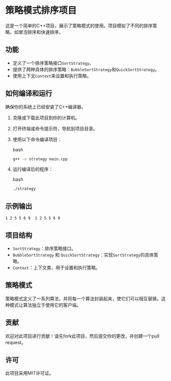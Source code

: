 策略模式排序项目
========

这是一个简单的C++项目，展示了策略模式的使用。项目模拟了不同的排序策略，如冒泡排序和快速排序。

功能
--

*   定义了一个排序策略接口`SortStrategy`。
*   提供了两种具体的排序策略：`BubbleSortStrategy`和`QuickSortStrategy`。
*   使用上下文`Context`来设置和执行策略。

如何编译和运行
-------

确保你的系统上已经安装了C++编译器。

1. 克隆或下载此项目到你的计算机。

2. 打开终端或命令提示符，导航到项目目录。

3. 使用以下命令编译项目：

   bash

   ```bash
   g++ -o strategy main.cpp
   ```

4. 运行编译后的程序：

   bash

   ```bash
   ./strategy
   ```

示例输出
----

`1 2 5 5 6 9  1 2 5 5 6 9` 

项目结构
----

*   `SortStrategy`：排序策略接口。
*   `BubbleSortStrategy` 和 `QuickSortStrategy`：实现`SortStrategy`的具体策略。
*   `Context`：上下文类，用于设置和执行策略。

策略模式
----

策略模式定义了一系列算法，并将每一个算法封装起来，使它们可以相互替换。这种模式让算法独立于使用它的客户端。

贡献
--

欢迎对此项目进行贡献！请先fork此项目，然后提交你的更改，并创建一个pull request。

许可
--

此项目采用MIT许可证。